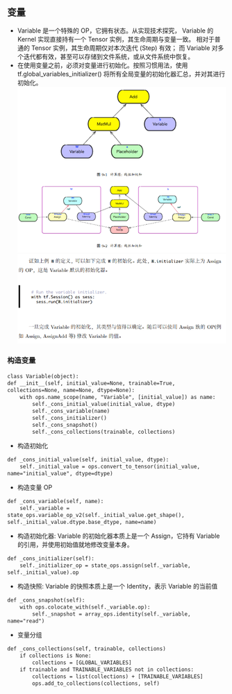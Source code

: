 ## 变量

* Variable 是一个特殊的 OP，它拥有状态。从实现技术探究， Variable 的Kernel 实现直接持有一个 Tensor 实例，其生命周期与变量一致。
相对于普通的 Tensor 实例，其生命周期仅对本次迭代 (Step) 有效；
而 Variable 对多个迭代都有效，甚至可以存储到文件系统，或从文件系统中恢复。
* 在使用变量之前，必须对变量进行初始化。按照习惯用法，使用 tf.global_variables_initializer() 将所有全局变量的初始化器汇总，并对其进行初始化。\
![变量表示](readme/05.000-variable_01.png)
![变量初始化](readme/05.000-variable_02.png)



### 构造变量

```
class Variable(object):
def __init__(self, initial_value=None, trainable=True, collections=None, name=None, dtype=None):
    with ops.name_scope(name, "Variable", [initial_value]) as name:
        self._cons_initial_value(initial_value, dtype)
        self._cons_variable(name)
        self._cons_initializer()
        self._cons_snapshot()
        self._cons_collections(trainable, collections)
```
* 构造初始化
```
def _cons_initial_value(self, initial_value, dtype):
    self._initial_value = ops.convert_to_tensor(initial_value, name="initial_value", dtype=dtype)
```
* 构造变量 OP
```
def _cons_variable(self, name):
    self._variable = state_ops.variable_op_v2(self._initial_value.get_shape(), self._initial_value.dtype.base_dtype, name=name)
```
* 构造初始化器: Variable 的初始化器本质上是一个 Assign，它持有 Variable 的引用，并使用初始值就地修改变量本身。
```
def _cons_initializer(self):
    self._initializer_op = state_ops.assign(self._variable, self._initial_value).op
```
* 构造快照: Variable 的快照本质上是一个 Identity，表示 Variable 的当前值
```
def _cons_snapshot(self):
    with ops.colocate_with(self._variable.op):
        self._snapshot = array_ops.identity(self._variable, name="read")
```
* 变量分组
```
def _cons_collections(self, trainable, collections)
    if collections is None:
        collections = [GLOBAL_VARIABLES]
    if trainable and TRAINABLE_VARIABLES not in collections:
        collections = list(collections) + [TRAINABLE_VARIABLES]
        ops.add_to_collections(collections, self)
```   
    

